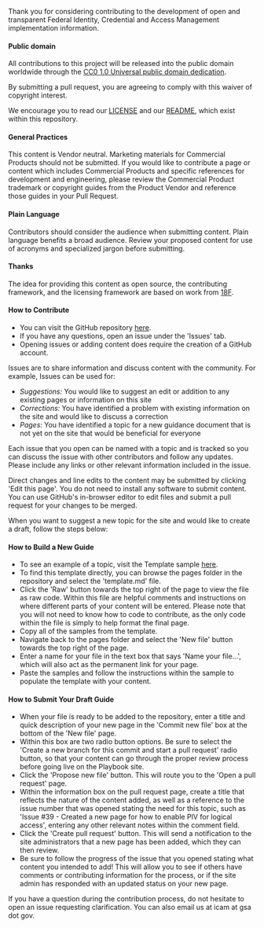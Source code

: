 Thank you for considering contributing to the development of open and transparent Federal Identity, Credential and Access Management implementation information.

#### Public domain

All contributions to this project will be released into the public domain  worldwide through the [CC0 1.0 Universal public domain dedication](https://creativecommons.org/publicdomain/zero/1.0/).

By submitting a pull request, you are agreeing to comply with this waiver of copyright interest.

We encourage you to read our [LICENSE](LICENSE.md) and our [README](README.md), which exist within this repository.

####  General Practices

This content is Vendor neutral. Marketing materials for Commercial Products should not be submitted. If you would like to contribute a page or content which includes Commercial Products and specific references for development and engineering, please review the Commercial Product trademark or copyright guides from the Product Vendor and reference those guides in your Pull Request.

#### Plain Language

Contributors should consider the audience when submitting content. Plain language benefits a broad audience. Review your proposed content for use of acronyms and specialized jargon before submitting.

####  Thanks

The idea for providing this content as open source, the contributing framework, and the licensing framework are based on work from [18F](https://18f.gsa.gov).


#### How to Contribute

* You can visit the GitHub repository [here](https://github.com/GSA/piv-guides/).
* If you have any questions, open an issue under the 'Issues' tab.
* Opening issues or adding content does require the creation of a GitHub account.

Issues are to share information and discuss content with the community. For example, Issues can be used for:

* _Suggestions:_ You would like to suggest an edit or addition to any existing pages or information on this site
* _Corrections:_ You have identified a problem with existing information on the site and would like to discuss a correction
* _Pages:_ You have identified a topic for a new guidance document that is not yet on the site that would be beneficial for everyone

Each issue that you open can be named with a topic and is tracked so you can discuss the issue with other contributors and follow any updates. Please include any links or other relevant information included in the issue.

Direct changes and line edits to the content may be submitted by clicking 'Edit this page'. You do not need to install any software to submit content. You can use GitHub's in-browser editor to edit files and submit a pull request for your changes to be merged.

When you want to suggest a new topic for the site and would like to create a draft, follow the steps below:

#### How to Build a New Guide

* To see an example of a topic, visit the Template sample [here](/pages/template.md).
* To find this template directly, you can browse the pages folder in the repository and select the 'template.md' file.
* Click the 'Raw' button towards the top right of the page to view the file as raw code. Within this file are helpful comments and instructions on where different parts of your content will be entered. Please note that you will not need to know how to code to contribute, as the only code within the file is simply to help format the final page.
* Copy all of the samples from the template.
* Navigate back to the pages folder and select the 'New file' button towards the top right of the page.
* Enter a name for your file in the text box that says 'Name your file...', which will also act as the permanent link for your page.
* Paste the samples and follow the instructions within the sample to populate the template with your content.

#### How to Submit Your Draft Guide
* When your file is ready to be added to the repository, enter a title and quick description of your new page in the 'Commit new file' box at the bottom of the 'New file' page.
* Within this box are two radio button options. Be sure to select the 'Create a new branch for this commit and start a pull request' radio button, so that your content can go through the proper review process before going live on the Playbook site.
* Click the 'Propose new file' button. This will route you to the 'Open a pull request' page.
* Within the information box on the pull request page, create a title that reflects the nature of the content added, as well as a reference to the issue number that was opened stating the need for this topic, such as 'Issue #39 - Created a new page for how to enable PIV for logical access', entering any other relevant notes within the comment field.
* Click the 'Create pull request' button. This will send a notification to the site administrators that a new page has been added, which they can then review.
* Be sure to follow the progress of the issue that you opened stating what content you intended to add! This will allow you to see if others have comments or contributing information for the process, or if the site admin has responded with an updated status on your new page.

If you have a question during the contribution process, do not hesitate to open an issue requesting clarification.  You can also email us at icam at gsa dot gov.
